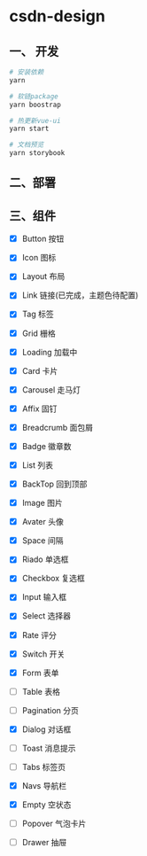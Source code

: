 # csdn-design

## 一、 开发
```bash
# 安装依赖
yarn

# 软链package
yarn boostrap

# 热更新vue-ui
yarn start

# 文档预览
yarn storybook
```
## 二、部署

## 三、组件

- [x] Button 按钮
- [x] Icon 图标
- [x] Layout 布局
- [x] Link 链接(已完成，主题色待配置)
- [x] Tag 标签
- [x] Grid 栅格
- [x] Loading 加载中
- [x] Card 卡片
- [x] Carousel 走马灯
- [x] Affix 固钉
- [x] Breadcrumb 面包屑
- [x] Badge 徽章数
- [x] List 列表
- [x] BackTop 回到顶部 
- [x] Image 图片
- [x] Avater 头像
- [x] Space 间隔

- [x] Riado 单选框
- [x] Checkbox 复选框
- [x] Input 输入框
- [x] Select 选择器
- [x] Rate 评分
- [x] Switch 开关
- [x] Form 表单

- [ ] Table 表格
- [ ] Pagination 分页
- [x] Dialog 对话框
- [ ] Toast 消息提示
- [ ] Tabs 标签页
- [x] Navs 导航栏
- [x] Empty 空状态
- [ ] Popover 气泡卡片
- [ ] Drawer 抽屉